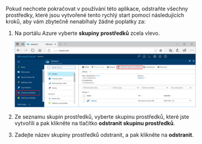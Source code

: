 Pokud nechcete pokračovat v používání této aplikace, odstraňte všechny prostředky, které jsou vytvořené tento rychlý start pomocí následujících kroků, aby vám zbytečně nenabíhaly žádné poplatky za:

1. Na portálu Azure vyberte **skupiny prostředků** zcela vlevo.  

   ![Metriky na portálu Azure](./media/cosmos-db-delete-resource-group/delete-resources.png)

2. Ze seznamu skupin prostředků, vyberte skupinu prostředků, které jste vytvořili a pak klikněte na tlačítko **odstranit skupinu prostředků**.

3. Zadejte název skupiny prostředků odstranit, a pak klikněte na **odstranit**.

